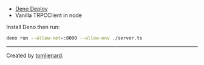 - [Deno Deploy](https://deno.com/deploy)
- Vanilla TRPCClient in node

Install Deno then run:

```sh
deno run --allow-net=:8000 --allow-env ./server.ts
```

---

Created by [tomlienard](https://github.com/quiibz).
